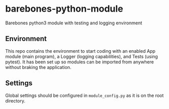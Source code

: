 # barebones-python-module
Barebones python3 module with testing and logging environment

## Environment
This repo contains the environment to start coding with an enabled App module (main program), a Logger (logging capabilities), and Tests (using pytest). It has been set up so modules can be imported from anywhere without braking the application.

## Settings
Global settings should be configured in `module_config.py` as it is on the root directory.
